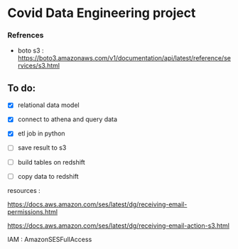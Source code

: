 # Covid Data Engineering project 
### __Refrences__
- boto s3 : https://boto3.amazonaws.com/v1/documentation/api/latest/reference/services/s3.html

## To do: 
- [x] relational data model
- [x] connect to athena and query data 
- [x] etl job in python
- [ ] save result to s3
- [ ] build tables on redshift
- [ ] copy data to redshift


resources :

https://docs.aws.amazon.com/ses/latest/dg/receiving-email-permissions.html

https://docs.aws.amazon.com/ses/latest/dg/receiving-email-action-s3.html

IAM : AmazonSESFullAccess
